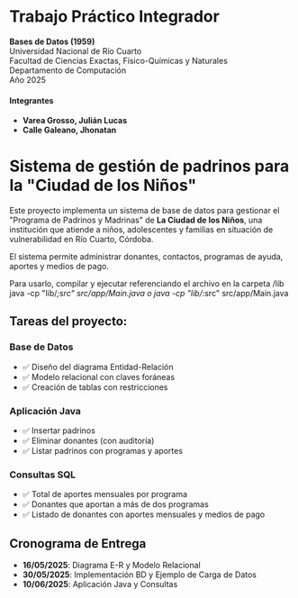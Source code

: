 # Trabajo Práctico Integrador
**Bases de Datos (1959)**  
Universidad Nacional de Río Cuarto  
Facultad de Ciencias Exactas, Físico-Químicas y Naturales  
Departamento de Computación  
Año 2025

#### Integrantes
- **Varea Grosso, Julián Lucas**
- **Calle Galeano, Jhonatan** 

# Sistema de gestión de padrinos para la "Ciudad de los Niños"

Este proyecto implementa un sistema de base de datos para gestionar el "Programa de Padrinos y Madrinas" de **La Ciudad de los Niños**, una institución que atiende a niños, adolescentes y familias en situación de vulnerabilidad en Río Cuarto, Córdoba.

El sistema permite administrar donantes, contactos, programas de ayuda, aportes y medios de pago.

Para usarlo, compilar y ejecutar referenciando el archivo en la carpeta /lib
java -cp "lib/*;src" src/app/Main.java
o
java -cp "lib/*:src" src/app/Main.java

## Tareas del proyecto:

### Base de Datos
- ✅ Diseño del diagrama Entidad-Relación
- ✅ Modelo relacional con claves foráneas
- ✅ Creación de tablas con restricciones

### Aplicación Java
- ✅ Insertar padrinos
- ✅ Eliminar donantes (con auditoría)
- ✅ Listar padrinos con programas y aportes

### Consultas SQL
- ✅ Total de aportes mensuales por programa
- ✅ Donantes que aportan a más de dos programas
- ✅ Listado de donantes con aportes mensuales y medios de pago

## Cronograma de Entrega

-  **16/05/2025**: Diagrama E-R y Modelo Relacional
-  **30/05/2025**: Implementación BD y Ejemplo de Carga de Datos
-  **10/06/2025**: Aplicación Java y Consultas
